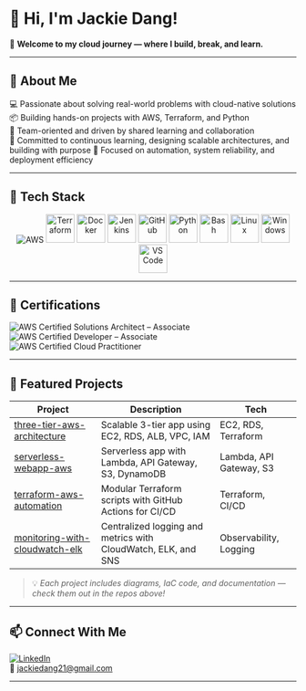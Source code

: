 # 👋 Hi, I'm Jackie Dang!

🎯 **Welcome to my cloud journey — where I build, break, and learn.**

---

## 🚀 About Me

💻 Passionate about solving real-world problems with cloud-native solutions  
📦 Building hands-on projects with AWS, Terraform, and Python  
🤝 Team-oriented and driven by shared learning and collaboration  
🌱 Committed to continuous learning, designing scalable architectures, and building with purpose
🚀 Focused on automation, system reliability, and deployment efficiency

---

## 🧰 Tech Stack

<div align="center">

<!-- Cloud -->
<img src="https://img.shields.io/badge/Amazon%20Web%20Services-232F3E?style=for-the-badge&logo=amazon-aws&logoColor=white" alt="AWS"/>

<!-- IaC & DevOps -->
<img src="https://cdn.jsdelivr.net/gh/devicons/devicon/icons/terraform/terraform-original.svg" title="Terraform" alt="Terraform" width="50" height="50"/>
<img src="https://cdn.jsdelivr.net/gh/devicons/devicon/icons/docker/docker-original.svg" title="Docker" alt="Docker" width="50" height="50"/>
<img src="https://cdn.jsdelivr.net/gh/devicons/devicon/icons/jenkins/jenkins-original.svg" title="Jenkins" alt="Jenkins" width="50" height="50"/>
<img src="https://cdn.jsdelivr.net/gh/devicons/devicon/icons/github/github-original.svg" title="GitHub" alt="GitHub" width="50" height="50"/>

<!-- Programming & Scripting -->
<img src="https://cdn.jsdelivr.net/gh/devicons/devicon/icons/python/python-original.svg" title="Python" alt="Python" width="50" height="50"/>
<img src="https://cdn.jsdelivr.net/gh/devicons/devicon/icons/bash/bash-original.svg" title="Bash" alt="Bash" width="50" height="50"/>

<!-- Operating Systems -->
<img src="https://cdn.jsdelivr.net/gh/devicons/devicon/icons/linux/linux-original.svg" title="Linux" alt="Linux" width="50" height="50"/>
<img src="https://cdn.jsdelivr.net/gh/devicons/devicon/icons/windows8/windows8-original.svg" title="Windows" alt="Windows" width="50" height="50"/>

<!-- Editors -->
<img src="https://cdn.jsdelivr.net/gh/devicons/devicon/icons/vscode/vscode-original.svg" title="VS Code" alt="VS Code" width="50" height="50"/>

</div>

---

## 📜 Certifications

![AWS Certified Solutions Architect – Associate](https://img.shields.io/badge/AWS_Solutions_Architect_Associate-Feb_2024-232F3E?style=for-the-badge&logo=amazon-aws&logoColor=white)  
![AWS Certified Developer – Associate](https://img.shields.io/badge/AWS_Developer_Associate-Aug_2024-232F3E?style=for-the-badge&logo=amazon-aws&logoColor=white)  
![AWS Certified Cloud Practitioner](https://img.shields.io/badge/AWS_Cloud_Practitioner-Dec_2022-232F3E?style=for-the-badge&logo=amazon-aws&logoColor=white)

---

## 📂 Featured Projects

| Project | Description | Tech |
|--------|-------------|------|
| [three-tier-aws-architecture](https://github.com/jackie-dang/three-tier-aws-architecture) | Scalable 3-tier app using EC2, RDS, ALB, VPC, IAM | EC2, RDS, Terraform |
| [serverless-webapp-aws](https://github.com/jackie-dang/serverless-webapp-aws) | Serverless app with Lambda, API Gateway, S3, DynamoDB | Lambda, API Gateway, S3 |
| [terraform-aws-automation](https://github.com/jackie-dang/terraform-aws-automation) | Modular Terraform scripts with GitHub Actions for CI/CD | Terraform, CI/CD |
| [monitoring-with-cloudwatch-elk](https://github.com/jackie-dang/monitoring-with-cloudwatch-elk) | Centralized logging and metrics with CloudWatch, ELK, and SNS | Observability, Logging |

> 💡 *Each project includes diagrams, IaC code, and documentation — check them out in the repos above!*

---

## 📫 Connect With Me

[![LinkedIn](https://img.shields.io/badge/-LinkedIn-0077B5?style=flat&logo=linkedin&logoColor=white)](https://linkedin.com/in/jackiedang)  
📧 jackiedang21@gmail.com

---
